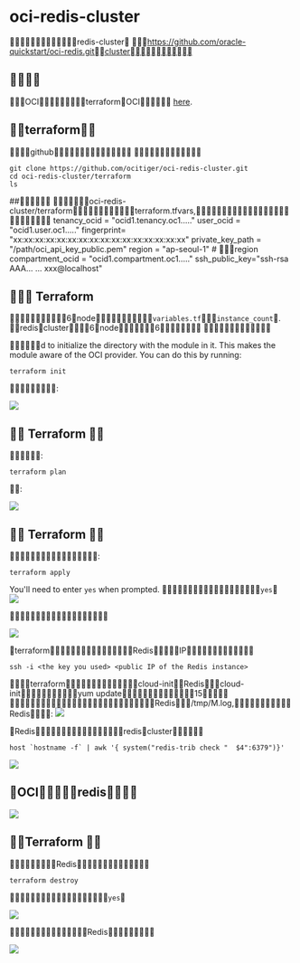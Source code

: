 # oci-redis-cluster
redis-cluster
https://github.com/oracle-quickstart/oci-redis.gitcluster


## 
OCIterraformOCI [here](https://github.com/oracle/oci-quickstart-prerequisites).

## terraform
github


    git clone https://github.com/ocitiger/oci-redis-cluster.git
    cd oci-redis-cluster/terraform
    ls

##
oci-redis-cluster/terraformterraform.tfvars,
tenancy_ocid = "ocid1.tenancy.oc1....."
user_ocid = "ocid1.user.oc1....."
fingerprint= "xx:xx:xx:xx:xx:xx:xx:xx:xx:xx:xx:xx:xx:xx:xx:xx"
private_key_path = "/path/oci_api_key_public.pem"
region = "ap-seoul-1" # region
compartment_ocid = "ocid1.compartment.oc1....."
ssh_public_key="ssh-rsa AAA... ... xxx@localhost"

##  Terraform
6node`variables.tf``instance_count`.
rediscluster6node6


d to initialize the directory with the module in it.  This makes the module aware of the OCI provider.  You can do this by running:

    terraform init

:

![](./images/0.terraform-init.png)

##  Terraform 
:

    terraform plan

:

![](./images/0.terraform-plan.png)

##  Terraform 
:

    terraform apply

You'll need to enter `yes` when prompted.
`yes`  
![](./images/0.terraform-apply-yes.png)




![](./images/0.terraform-apply.png)


terraformRedisIP

`ssh -i <the key you used> <public IP of the Redis instance>`

terraformcloud-initRediscloud-inityum update15
Redis/tmp/M.log,Redis:
![](./images/0.M.log.png)


Redisrediscluster

```
host `hostname -f` | awk '{ system("redis-trib check "  $4":6379")}'
```

![](./images/0.redis.png)

## OCIredis

![](./images/0.console.png)

## Terraform 
Redis

    terraform destroy

`yes`

![](./images/0.terraform-destroy-yes.png)

Redis

![](./images/0.terraform-destroy.png)




